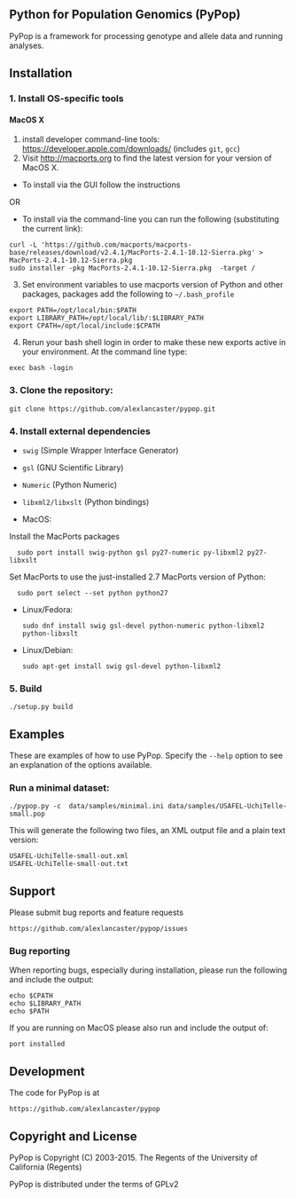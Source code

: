 ## Python for Population Genomics (PyPop)

PyPop is a framework for processing genotype and allele data and running analyses.

## Installation

### 1. Install OS-specific tools

#### MacOS X

1. install developer command-line tools: https://developer.apple.com/downloads/  (includes ```git```, ```gcc```)
2. Visit http://macports.org to find the latest version for your version of MacOS X.

* To install via the GUI follow the instructions 
 
OR

* To install via the command-line you can run the following (substituting the current link):

```
curl -L 'https://github.com/macports/macports-base/releases/download/v2.4.1/MacPorts-2.4.1-10.12-Sierra.pkg' > MacPorts-2.4.1-10.12-Sierra.pkg
sudo installer -pkg MacPorts-2.4.1-10.12-Sierra.pkg  -target /
```

3. Set environment variables to use macports version of Python and other packages, packages add the following to ```~/.bash_profile```

```
export PATH=/opt/local/bin:$PATH
export LIBRARY_PATH=/opt/local/lib/:$LIBRARY_PATH
export CPATH=/opt/local/include:$CPATH
```

4. Rerun your bash shell login in order to make these new exports active in your environment.  At the command line type: 

```exec bash -login```
     
### 3. Clone the repository:

    git clone https://github.com/alexlancaster/pypop.git
  
### 4. Install external dependencies

* ```swig``` (Simple Wrapper Interface Generator) 
* ```gsl``` (GNU Scientific Library)
* ```Numeric``` (Python Numeric)
* ```libxml2/libxslt``` (Python bindings)

* MacOS:

Install the MacPorts packages

      sudo port install swig-python gsl py27-numeric py-libxml2 py27-libxslt
      
Set MacPorts to use the just-installed 2.7 MacPorts version of Python:

      sudo port select --set python python27

* Linux/Fedora: 

      sudo dnf install swig gsl-devel python-numeric python-libxml2 python-libxslt

* Linux/Debian: 

      sudo apt-get install swig gsl-devel python-libxml2

### 5. Build

    ./setup.py build

## Examples

These are examples of how to use PyPop. Specify the `--help` option to see an
explanation of the options available.

### Run a minimal dataset:

    ./pypop.py -c  data/samples/minimal.ini data/samples/USAFEL-UchiTelle-small.pop

This will generate the following two files, an XML output file and a plain text version:

    USAFEL-UchiTelle-small-out.xml
    USAFEL-UchiTelle-small-out.txt

## Support

Please submit bug reports and feature requests

    https://github.com/alexlancaster/pypop/issues

### Bug reporting

When reporting bugs, especially during installation, please run the following and include the output:

    echo $CPATH
    echo $LIBRARY_PATH
    echo $PATH

If you are running on MacOS please also run and include the output of:

    port installed

## Development

The code for PyPop is at

    https://github.com/alexlancaster/pypop

## Copyright and License

PyPop is Copyright (C) 2003-2015. The Regents of the University of California (Regents)

PyPop is distributed under the terms of GPLv2
